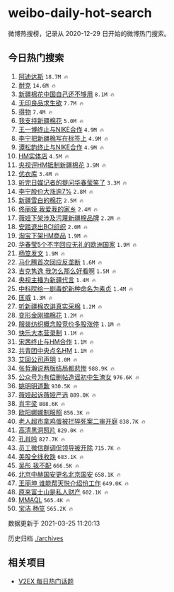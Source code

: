 # weibo-daily-hot-search

微博热搜榜，记录从 2020-12-29 日开始的微博热门搜索。

## 今日热门搜索

<!-- BEGIN -->

1. [阿迪达斯](https://s.weibo.com/weibo?q=%23%E9%98%BF%E8%BF%AA%E8%BE%BE%E6%96%AF%23&Refer=top) `18.7M 🔥`
1. [耐克](https://s.weibo.com/weibo?q=%E8%80%90%E5%85%8B&Refer=top) `14.6M 🔥`
1. [新疆棉花中国自己还不够用](https://s.weibo.com/weibo?q=%23%E6%96%B0%E7%96%86%E6%A3%89%E8%8A%B1%E4%B8%AD%E5%9B%BD%E8%87%AA%E5%B7%B1%E8%BF%98%E4%B8%8D%E5%A4%9F%E7%94%A8%23&Refer=top) `8.1M 🔥`
1. [无印良品求生欲](https://s.weibo.com/weibo?q=%E6%97%A0%E5%8D%B0%E8%89%AF%E5%93%81%E6%B1%82%E7%94%9F%E6%AC%B2&Refer=top) `7.7M 🔥`
1. [得物](https://s.weibo.com/weibo?q=%E5%BE%97%E7%89%A9&Refer=top) `7.4M 🔥`
1. [我支持新疆棉花](https://s.weibo.com/weibo?q=%23%E6%88%91%E6%94%AF%E6%8C%81%E6%96%B0%E7%96%86%E6%A3%89%E8%8A%B1%23&Refer=top) `5.0M 🔥`
1. [王一博终止与NIKE合作](https://s.weibo.com/weibo?q=%23%E7%8E%8B%E4%B8%80%E5%8D%9A%E7%BB%88%E6%AD%A2%E4%B8%8ENIKE%E5%90%88%E4%BD%9C%23&Refer=top) `4.9M 🔥`
1. [李宁把新疆棉写在标签上](https://s.weibo.com/weibo?q=%23%E6%9D%8E%E5%AE%81%E6%8A%8A%E6%96%B0%E7%96%86%E6%A3%89%E5%86%99%E5%9C%A8%E6%A0%87%E7%AD%BE%E4%B8%8A%23&Refer=top) `4.9M 🔥`
1. [谭松韵终止与NIKE合作](https://s.weibo.com/weibo?q=%23%E8%B0%AD%E6%9D%BE%E9%9F%B5%E7%BB%88%E6%AD%A2%E4%B8%8ENIKE%E5%90%88%E4%BD%9C%23&Refer=top) `4.9M 🔥`
1. [HM实体店](https://s.weibo.com/weibo?q=HM%E5%AE%9E%E4%BD%93%E5%BA%97&Refer=top) `4.5M 🔥`
1. [央视评HM抵制新疆棉花](https://s.weibo.com/weibo?q=%23%E5%A4%AE%E8%A7%86%E8%AF%84HM%E6%8A%B5%E5%88%B6%E6%96%B0%E7%96%86%E6%A3%89%E8%8A%B1%23&Refer=top) `3.9M 🔥`
1. [优衣库](https://s.weibo.com/weibo?q=%E4%BC%98%E8%A1%A3%E5%BA%93&Refer=top) `3.4M 🔥`
1. [听完日媒记者的提问华春莹笑了](https://s.weibo.com/weibo?q=%23%E5%90%AC%E5%AE%8C%E6%97%A5%E5%AA%92%E8%AE%B0%E8%80%85%E7%9A%84%E6%8F%90%E9%97%AE%E5%8D%8E%E6%98%A5%E8%8E%B9%E7%AC%91%E4%BA%86%23&Refer=top) `3.3M 🔥`
1. [李宁股价大涨逾7%](https://s.weibo.com/weibo?q=%23%E6%9D%8E%E5%AE%81%E8%82%A1%E4%BB%B7%E5%A4%A7%E6%B6%A8%E9%80%BE7%25%23&Refer=top) `2.8M 🔥`
1. [新疆雪白的棉花](https://s.weibo.com/weibo?q=%23%E6%96%B0%E7%96%86%E9%9B%AA%E7%99%BD%E7%9A%84%E6%A3%89%E8%8A%B1%23&Refer=top) `2.5M 🔥`
1. [佟丽娅 我爱我的家乡](https://s.weibo.com/weibo?q=%E4%BD%9F%E4%B8%BD%E5%A8%85%20%E6%88%91%E7%88%B1%E6%88%91%E7%9A%84%E5%AE%B6%E4%B9%A1&Refer=top) `2.4M 🔥`
1. [薇娅下架涉及污蔑新疆棉品牌](https://s.weibo.com/weibo?q=%23%E8%96%87%E5%A8%85%E4%B8%8B%E6%9E%B6%E6%B6%89%E5%8F%8A%E6%B1%A1%E8%94%91%E6%96%B0%E7%96%86%E6%A3%89%E5%93%81%E7%89%8C%23&Refer=top) `2.2M 🔥`
1. [安踏退出BCI组织](https://s.weibo.com/weibo?q=%E5%AE%89%E8%B8%8F%E9%80%80%E5%87%BABCI%E7%BB%84%E7%BB%87&Refer=top) `2.0M 🔥`
1. [淘宝下架HM商品](https://s.weibo.com/weibo?q=%23%E6%B7%98%E5%AE%9D%E4%B8%8B%E6%9E%B6HM%E5%95%86%E5%93%81%23&Refer=top) `1.9M 🔥`
1. [华春莹5个不字回应无礼的欧洲国家](https://s.weibo.com/weibo?q=%23%E5%8D%8E%E6%98%A5%E8%8E%B95%E4%B8%AA%E4%B8%8D%E5%AD%97%E5%9B%9E%E5%BA%94%E6%97%A0%E7%A4%BC%E7%9A%84%E6%AC%A7%E6%B4%B2%E5%9B%BD%E5%AE%B6%23&Refer=top) `1.9M 🔥`
1. [杨笠发文](https://s.weibo.com/weibo?q=%23%E6%9D%A8%E7%AC%A0%E5%8F%91%E6%96%87%23&Refer=top) `1.9M 🔥`
1. [马化腾首次回应反垄断](https://s.weibo.com/weibo?q=%E9%A9%AC%E5%8C%96%E8%85%BE%E9%A6%96%E6%AC%A1%E5%9B%9E%E5%BA%94%E5%8F%8D%E5%9E%84%E6%96%AD&Refer=top) `1.6M 🔥`
1. [吉克隽逸 我怎么那么好看啊](https://s.weibo.com/weibo?q=%E5%90%89%E5%85%8B%E9%9A%BD%E9%80%B8%20%E6%88%91%E6%80%8E%E4%B9%88%E9%82%A3%E4%B9%88%E5%A5%BD%E7%9C%8B%E5%95%8A&Refer=top) `1.5M 🔥`
1. [央视主播为新疆代言](https://s.weibo.com/weibo?q=%23%E5%A4%AE%E8%A7%86%E4%B8%BB%E6%92%AD%E4%B8%BA%E6%96%B0%E7%96%86%E4%BB%A3%E8%A8%80%23&Refer=top) `1.4M 🔥`
1. [中科院给一剧毒蛇新种命名为素贞](https://s.weibo.com/weibo?q=%E4%B8%AD%E7%A7%91%E9%99%A2%E7%BB%99%E4%B8%80%E5%89%A7%E6%AF%92%E8%9B%87%E6%96%B0%E7%A7%8D%E5%91%BD%E5%90%8D%E4%B8%BA%E7%B4%A0%E8%B4%9E&Refer=top) `1.4M 🔥`
1. [匡威](https://s.weibo.com/weibo?q=%E5%8C%A1%E5%A8%81&Refer=top) `1.3M 🔥`
1. [听新疆棉农讲真实采棉](https://s.weibo.com/weibo?q=%23%E5%90%AC%E6%96%B0%E7%96%86%E6%A3%89%E5%86%9C%E8%AE%B2%E7%9C%9F%E5%AE%9E%E9%87%87%E6%A3%89%23&Refer=top) `1.2M 🔥`
1. [变形金刚摘棉花](https://s.weibo.com/weibo?q=%E5%8F%98%E5%BD%A2%E9%87%91%E5%88%9A%E6%91%98%E6%A3%89%E8%8A%B1&Refer=top) `1.2M 🔥`
1. [服装纺织概念股竞价多股涨停](https://s.weibo.com/weibo?q=%E6%9C%8D%E8%A3%85%E7%BA%BA%E7%BB%87%E6%A6%82%E5%BF%B5%E8%82%A1%E7%AB%9E%E4%BB%B7%E5%A4%9A%E8%82%A1%E6%B6%A8%E5%81%9C&Refer=top) `1.1M 🔥`
1. [快乐大本营录制](https://s.weibo.com/weibo?q=%E5%BF%AB%E4%B9%90%E5%A4%A7%E6%9C%AC%E8%90%A5%E5%BD%95%E5%88%B6&Refer=top) `1.1M 🔥`
1. [宋茜终止与HM合作](https://s.weibo.com/weibo?q=%23%E5%AE%8B%E8%8C%9C%E7%BB%88%E6%AD%A2%E4%B8%8EHM%E5%90%88%E4%BD%9C%23&Refer=top) `1.1M 🔥`
1. [共青团中央点名HM](https://s.weibo.com/weibo?q=%23%E5%85%B1%E9%9D%92%E5%9B%A2%E4%B8%AD%E5%A4%AE%E7%82%B9%E5%90%8DHM%23&Refer=top) `1.1M 🔥`
1. [艾回公司声明](https://s.weibo.com/weibo?q=%23%E8%89%BE%E5%9B%9E%E5%85%AC%E5%8F%B8%E5%A3%B0%E6%98%8E%23&Refer=top) `1.0M 🔥`
1. [张哲瀚说两版结局都悲惨](https://s.weibo.com/weibo?q=%23%E5%BC%A0%E5%93%B2%E7%80%9A%E8%AF%B4%E4%B8%A4%E7%89%88%E7%BB%93%E5%B1%80%E9%83%BD%E6%82%B2%E6%83%A8%23&Refer=top) `988.9K 🔥`
1. [公众号为有偿删帖造谣初中生渣女](https://s.weibo.com/weibo?q=%23%E5%85%AC%E4%BC%97%E5%8F%B7%E4%B8%BA%E6%9C%89%E5%81%BF%E5%88%A0%E5%B8%96%E9%80%A0%E8%B0%A3%E5%88%9D%E4%B8%AD%E7%94%9F%E6%B8%A3%E5%A5%B3%23&Refer=top) `976.6K 🔥`
1. [姚明明道歉](https://s.weibo.com/weibo?q=%23%E5%A7%9A%E6%98%8E%E6%98%8E%E9%81%93%E6%AD%89%23&Refer=top) `930.5K 🔥`
1. [薇娅起诉薇娅严选](https://s.weibo.com/weibo?q=%E8%96%87%E5%A8%85%E8%B5%B7%E8%AF%89%E8%96%87%E5%A8%85%E4%B8%A5%E9%80%89&Refer=top) `889.0K 🔥`
1. [肖宇梁](https://s.weibo.com/weibo?q=%E8%82%96%E5%AE%87%E6%A2%81&Refer=top) `888.6K 🔥`
1. [欧阳娜娜制服照](https://s.weibo.com/weibo?q=%23%E6%AC%A7%E9%98%B3%E5%A8%9C%E5%A8%9C%E5%88%B6%E6%9C%8D%E7%85%A7%23&Refer=top) `856.3K 🔥`
1. [老人超市拿鸡蛋被拦猝死案二审开庭](https://s.weibo.com/weibo?q=%23%E8%80%81%E4%BA%BA%E8%B6%85%E5%B8%82%E6%8B%BF%E9%B8%A1%E8%9B%8B%E8%A2%AB%E6%8B%A6%E7%8C%9D%E6%AD%BB%E6%A1%88%E4%BA%8C%E5%AE%A1%E5%BC%80%E5%BA%AD%23&Refer=top) `838.7K 🔥`
1. [高清黑洞照片](https://s.weibo.com/weibo?q=%E9%AB%98%E6%B8%85%E9%BB%91%E6%B4%9E%E7%85%A7%E7%89%87&Refer=top) `829.0K 🔥`
1. [孔肖吟](https://s.weibo.com/weibo?q=%E5%AD%94%E8%82%96%E5%90%9F&Refer=top) `827.7K 🔥`
1. [员工微信群调侃领导被开除](https://s.weibo.com/weibo?q=%E5%91%98%E5%B7%A5%E5%BE%AE%E4%BF%A1%E7%BE%A4%E8%B0%83%E4%BE%83%E9%A2%86%E5%AF%BC%E8%A2%AB%E5%BC%80%E9%99%A4&Refer=top) `715.7K 🔥`
1. [美股全线收跌](https://s.weibo.com/weibo?q=%23%E7%BE%8E%E8%82%A1%E5%85%A8%E7%BA%BF%E6%94%B6%E8%B7%8C%23&Refer=top) `683.1K 🔥`
1. [吴彤 我不配](https://s.weibo.com/weibo?q=%E5%90%B4%E5%BD%A4%20%E6%88%91%E4%B8%8D%E9%85%8D&Refer=top) `666.5K 🔥`
1. [北京中赫国安更名北京国安](https://s.weibo.com/weibo?q=%23%E5%8C%97%E4%BA%AC%E4%B8%AD%E8%B5%AB%E5%9B%BD%E5%AE%89%E6%9B%B4%E5%90%8D%E5%8C%97%E4%BA%AC%E5%9B%BD%E5%AE%89%23&Refer=top) `658.1K 🔥`
1. [王丽坤 谁能帮天悦介绍份工作](https://s.weibo.com/weibo?q=%E7%8E%8B%E4%B8%BD%E5%9D%A4%20%E8%B0%81%E8%83%BD%E5%B8%AE%E5%A4%A9%E6%82%A6%E4%BB%8B%E7%BB%8D%E4%BB%BD%E5%B7%A5%E4%BD%9C&Refer=top) `649.0K 🔥`
1. [原来富士山是私人财产](https://s.weibo.com/weibo?q=%23%E5%8E%9F%E6%9D%A5%E5%AF%8C%E5%A3%AB%E5%B1%B1%E6%98%AF%E7%A7%81%E4%BA%BA%E8%B4%A2%E4%BA%A7%23&Refer=top) `602.1K 🔥`
1. [MMAQL](https://s.weibo.com/weibo?q=MMAQL&Refer=top) `565.4K 🔥`
1. [宝洁 杨笠](https://s.weibo.com/weibo?q=%E5%AE%9D%E6%B4%81%20%E6%9D%A8%E7%AC%A0&Refer=top) `565.2K 🔥`

数据更新于 2021-03-25 11:20:13

<!-- END -->

历史归档 [./archives](./archives)

## 相关项目

- [V2EX 每日热门话题](https://github.com/boojack/v2ex-daily-hot-topic)

